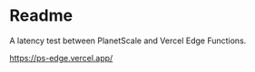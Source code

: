 # Readme

A latency test between PlanetScale and Vercel Edge Functions.

https://ps-edge.vercel.app/
